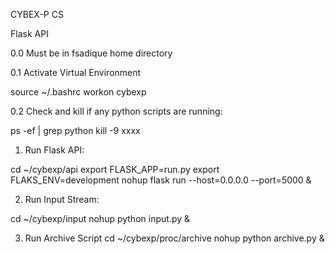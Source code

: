 CYBEX-P CS

Flask API

0.0 Must be in fsadique home directory

0.1 Activate Virtual Environment

source ~/.bashrc
workon cybexp

0.2 Check and kill if any python scripts are running:

ps -ef | grep python
kill -9 xxxx

1. Run Flask API:

cd ~/cybexp/api
export FLASK_APP=run.py
export FLAKS_ENV=development
nohup flask run --host=0.0.0.0 --port=5000 &

2. Run Input Stream:

cd ~/cybexp/input
nohup python input.py &

3. Run Archive Script
cd ~/cybexp/proc/archive
nohup python archive.py &
